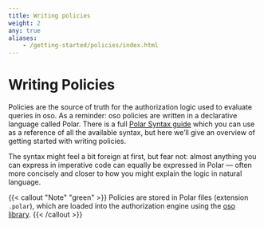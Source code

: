 ```yaml
---
title: Writing policies
weight: 2
any: true
aliases: 
    - /getting-started/policies/index.html
---
```


# Writing Policies

Policies are the source of truth for the authorization logic used to evaluate
queries in oso. As a reminder: oso policies are written in a declarative
language called Polar. There is a full [Polar Syntax guide](polar-syntax) which
you can use as a reference of all the available syntax, but here we’ll give an
overview of getting started with writing policies.

The syntax might feel a bit foreign at first, but fear not: almost anything you
can express in imperative code can equally be expressed in Polar — often more
concisely and closer to how you might explain the logic in natural language.

{{< callout "Note" "green" >}}
  Policies are stored in Polar files (extension `.polar`), which are loaded
  into the authorization engine using the [oso library](reference).
{{< /callout >}}
